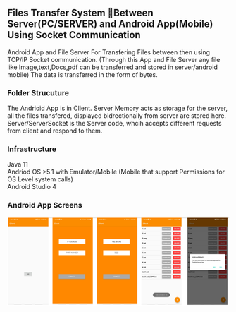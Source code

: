 ## Files Transfer System Between Server(PC/SERVER) and Android App(Mobile) Using Socket Communication
Android App and File Server For Transfering Files between then using TCP/IP Socket communication. (Through this App and File Server any file like Image,text,Docs,pdf can be transferred and stored in server/android mobile) The data is transferred in the form of bytes.

### Folder Strucuture
The Andrioid App is in Client.
Server Memory acts as storage for the server, all the files transfered, displayed bidrectionally from server are stored here. 
Server/ServerSocket is the Server code, whcih accepts different requests from client and respond to them.

### Infrastructure
Java 11 <br>
Andriod OS >5.1 with Emulator/Mobile (Mobile that support Permissions for OS Level system calls)<br>
Android Studio 4<br>


### Android App Screens
<img src = "https://github.com/bharath000/Files-Trasfer-Andriod-App-Using-Socket-Communication/blob/master/Server_Memory/screenshot.PNG"/>


